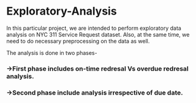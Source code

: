 # Exploratory-Analysis

In this particular project, we are intended to perform exploratory data analysis on NYC 311 Service Request dataset. Also, at the same time, we need to do necessary preprocessing on the data as well.

The analysis is done in two phases-
 ### ->First phase includes on-time redresal Vs overdue redresal analysis.
 ### ->Second phase include analysis irrespective of due date.
